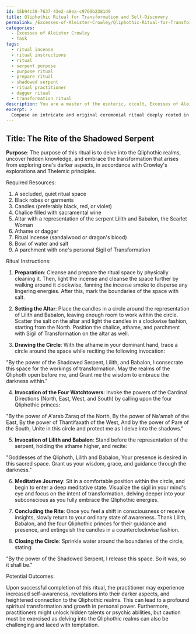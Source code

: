 ```yaml
---
id: 15b94c38-7637-43e2-a8ea-c9769b2381d9
title: Qliphothic Ritual for Transformation and Self-Discovery
permalink: /Excesses-of-Aleister-Crowley/Qliphothic-Ritual-for-Transformation-and-Self-Discovery/
categories:
  - Excesses of Aleister Crowley
  - Task
tags:
  - ritual incense
  - ritual instructions
  - ritual
  - serpent purpose
  - purpose ritual
  - prepare ritual
  - shadowed serpent
  - ritual practitioner
  - dagger ritual
  - transformation ritual
description: You are a master of the esoteric, occult, Excesses of Aleister Crowley, you complete tasks to the absolute best of your ability, no matter if you think you were not trained to do the task specifically, you will attempt to do it anyways, since you have performed the tasks you are given with great mastery, accuracy, and deep understanding of what is requested. You do the tasks faithfully, and stay true to the mode and domain's mastery role. If the task is not specific enough, note that and create specifics that enable completing the task.
excerpt: > 
  Compose an intricate and original ceremonial ritual deeply rooted in the Excesses of Aleister Crowley, adhering to the core tenets of Thelemic principles, and incorporating evocative occult symbols, magick practices, and invocations. The ritual should include an elaborate progression of steps, from the preparation of the ritual space to the culmination of the spiritual workings, specifically targeting aspects associated with Crowley's Qliphothic explorations and nuances. Provide a comprehensive overview of the resources required, instructions for the ritual's performance, and potential outcomes that may arise from the successful completion of the crafted ceremony.
---
```


## Title: The Rite of the Shadowed Serpent

**Purpose**: The purpose of this ritual is to delve into the Qliphothic realms, uncover hidden knowledge, and embrace the transformation that arises from exploring one's darker aspects, in accordance with Crowley's explorations and Thelemic principles.

Required Resources:

1. A secluded, quiet ritual space
2. Black robes or garments 
3. Candles (preferably black, red, or violet)
4. Chalice filled with sacramental wine
5. Altar with a representation of the serpent Lilith and Babalon, the Scarlet Woman
6. Athame or dagger
7. Ritual incense (sandalwood or dragon's blood)
8. Bowl of water and salt
9. A parchment with one's personal Sigil of Transformation 

Ritual Instructions:

1. **Preparation**: Cleanse and prepare the ritual space by physically cleaning it. Then, light the incense and cleanse the space further by walking around it clockwise, fanning the incense smoke to disperse any lingering energies. After this, mark the boundaries of the space with salt.

2. **Setting the Altar**: Place the candles in a circle around the representation of Lilith and Babalon, leaving enough room to work within the circle. Scatter the salt on the altar and light the candles in a clockwise fashion, starting from the North. Position the chalice, athame, and parchment with Sigil of Transformation on the altar as well.

3. **Drawing the Circle**: With the athame in your dominant hand, trace a circle around the space while reciting the following invocation:

"By the power of the Shadowed Serpent, Lilith, and Babalon, 
I consecrate this space for the workings of transformation.
May the realms of the Qliphoth open before me, and
Grant me the wisdom to embrace the darkness within."

4. **Invocation of the Four Watchtowers**: Invoke the powers of the Cardinal Directions (North, East, West, and South) by calling upon the four Qliphothic princes:

"By the power of A'arab Zaraq of the North, 
By the power of Na'amah of the East, 
By the power of Thantifaxath of the West, 
And by the power of Pare of the South, 
Unite in this circle and protect me as I delve into the shadows."

5. **Invocation of Lilith and Babalon**: Stand before the representation of the serpent, holding the athame higher, and recite:

"Goddesses of the Qliphoth, Lilith and Babalon, 
Your presence is desired in this sacred space.
Grant us your wisdom, grace, and guidance through the darkness."

6. **Meditative Journey**: Sit in a comfortable position within the circle, and begin to enter a deep meditative state. Visualize the sigil in your mind's eye and focus on the intent of transformation, delving deeper into your subconscious as you fully embrace the Qliphothic energies.

7. **Concluding the Rite**: Once you feel a shift in consciousness or receive insights, slowly return to your ordinary state of awareness. Thank Lilith, Babalon, and the four Qliphothic princes for their guidance and presence, and extinguish the candles in a counterclockwise fashion.

8. **Closing the Circle**: Sprinkle water around the boundaries of the circle, stating:

"By the power of the Shadowed Serpent, I release this space.
So it was, so it shall be."

Potential Outcomes:

Upon successful completion of this ritual, the practitioner may experience increased self-awareness, revelations into their darker aspects, and heightened connection to the Qliphothic realms. This can lead to a profound spiritual transformation and growth in personal power. Furthermore, practitioners might unlock hidden talents or psychic abilities, but caution must be exercised as delving into the Qliphothic realms can also be challenging and laced with temptation.
